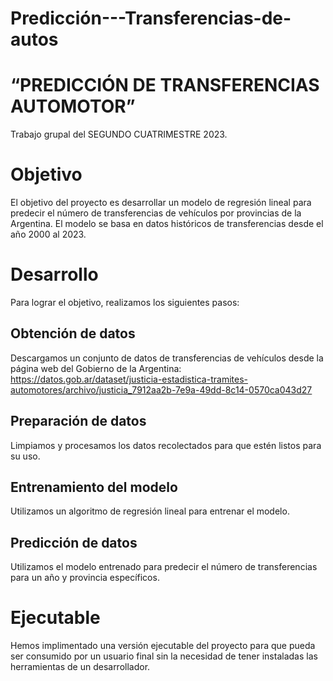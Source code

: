 ﻿# Predicción---Transferencias-de-autos
# “PREDICCIÓN DE TRANSFERENCIAS AUTOMOTOR” 
Trabajo grupal del SEGUNDO CUATRIMESTRE 2023.

# Objetivo
El objetivo del proyecto es desarrollar un modelo de regresión lineal para predecir el número de transferencias de vehículos por provincias de la Argentina. El modelo se basa en datos históricos de transferencias desde el año 2000 al 2023.

# Desarrollo
Para lograr el objetivo, realizamos los siguientes pasos:
## Obtención de datos
Descargamos un conjunto de datos de transferencias de vehículos desde la página web del Gobierno de la Argentina:
https://datos.gob.ar/dataset/justicia-estadistica-tramites-automotores/archivo/justicia_7912aa2b-7e9a-49dd-8c14-0570ca043d27
## Preparación de datos
Limpiamos y procesamos los datos recolectados para que estén listos para su uso.
## Entrenamiento del modelo 
Utilizamos un algoritmo de regresión lineal para entrenar el modelo.
## Predicción de datos 
Utilizamos el modelo entrenado para predecir el número de transferencias para un año y provincia específicos.

# Ejecutable
Hemos implimentado una versión ejecutable del proyecto para que pueda ser consumido por un usuario final sin la necesidad de tener instaladas las herramientas de un desarrollador.
